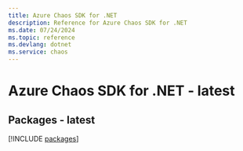 ```yaml
---
title: Azure Chaos SDK for .NET
description: Reference for Azure Chaos SDK for .NET
ms.date: 07/24/2024
ms.topic: reference
ms.devlang: dotnet
ms.service: chaos
---
```

# Azure Chaos SDK for .NET - latest
## Packages - latest
[!INCLUDE [packages](chaos-index.md)]